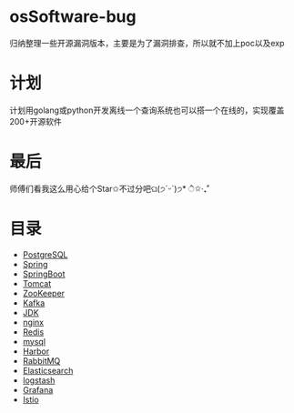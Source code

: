 # osSoftware-bug
归纳整理一些开源漏洞版本，主要是为了漏洞排查，所以就不加上poc以及exp

# 计划
计划用golang或python开发离线一个查询系统也可以搭一个在线的，实现覆盖200+开源软件

# 最后
师傅们看我这么用心给个Star✩不过分吧ଘ(੭ˊᵕˋ)੭* ੈ✩‧₊˚

# 目录
- [PostgreSQL](https://github.com/light-Life/osSoftware-bug/tree/main/PostgreSQL)
- [Spring](https://github.com/light-Life/osSoftware-bug/tree/main/Spring)
-  [SpringBoot](https://github.com/light-Life/osSoftware-bug/tree/main/SpringBoot)
-  [Tomcat](https://github.com/light-Life/osSoftware-bug/tree/main/Tomcat)
-  [ZooKeeper](https://github.com/light-Life/osSoftware-bug/tree/main/ZooKeeper)
-  [Kafka](https://github.com/light-Life/osSoftware-bug/tree/main/Kafka)
-  [JDK](https://github.com/light-Life/osSoftware-bug/tree/main/JDK)
-  [nginx](https://github.com/light-Life/osSoftware-bug/tree/main/nginx)
-  [Redis](https://github.com/light-Life/osSoftware-bug/tree/main/Redis)
-  [mysql](https://github.com/light-Life/osSoftware-bug/tree/main/mysql)
-  [Harbor](https://github.com/light-Life/osSoftware-bug/tree/main/Harbor)
-  [RabbitMQ](https://github.com/light-Life/osSoftware-bug/tree/main/RabbitMQ)
-  [Elasticsearch](https://github.com/light-Life/osSoftware-bug/tree/main/Elasticsearch)
-  [logstash](https://github.com/light-Life/osSoftware-bug/tree/main/logstash)
-  [Grafana](https://github.com/light-Life/osSoftware-bug/tree/main/Grafana)
-  [Istio](https://github.com/light-Life/osSoftware-bug/tree/main/Istio)

